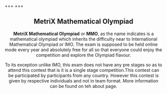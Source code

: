 +++
+++

<h2 align="center"> <b>MetriX Mathematical Olympiad</b></h2>
<div align="center">
<p>
    <b> MetriX Mathematical Olympiad</b> or  <b>MMO</b>, as the name indicates is a mathematical olympiad which inherits the difficulty near to International Mathematical Olympiad or IMO. The exam is supposed to be held online mode every year and absolutely free for all so that everyone could enjoy the competition and explore the Olympiad flavour.

To its  exception unlike IMO, this exam does not have any pre stages so as to attend this contest that is it is a single stage competition.This contest can be participated by participants from any country. However this contest is given by respective individuals and not in team format. More information can be found on teh about page.
</p>
</div>
